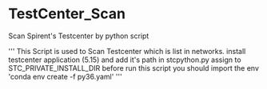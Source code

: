 # TestCenter_Scan
Scan Spirent's Testcenter by python script 

'''
This Script is used to Scan Testcenter which is list in networks.
install testcenter application (5.15) and add it's path in stcpython.py assign to STC_PRIVATE_INSTALL_DIR
before run this script you should import the env 'conda env create -f py36.yaml'
'''
